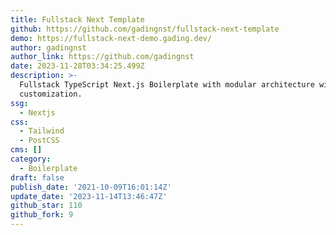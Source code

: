 ```yaml
---
title: Fullstack Next Template
github: https://github.com/gadingnst/fullstack-next-template
demo: https://fullstack-next-demo.gading.dev/
author: gadingnst
author_link: https://github.com/gadingnst
date: 2023-11-28T03:34:25.499Z
description: >-
  Fullstack TypeScript Next.js Boilerplate with modular architecture with full
  customization.
ssg:
  - Nextjs
css:
  - Tailwind
  - PostCSS
cms: []
category:
  - Boilerplate
draft: false
publish_date: '2021-10-09T16:01:14Z'
update_date: '2023-11-14T13:46:47Z'
github_star: 110
github_fork: 9
---
```


